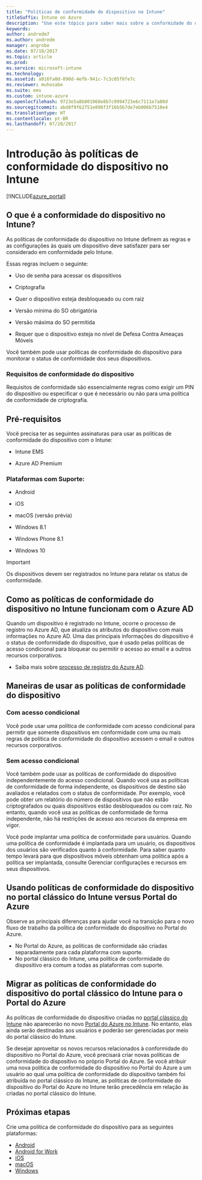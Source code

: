 ```yaml
---
title: "Políticas de conformidade do dispositivo no Intune"
titleSuffix: Intune on Azure
description: "Use este tópico para saber mais sobre a conformidade do dispositivo no Microsoft Intune"
keywords: 
author: andredm7
ms.author: andredm
manager: angrobe
ms.date: 07/18/2017
ms.topic: article
ms.prod: 
ms.service: microsoft-intune
ms.technology: 
ms.assetid: a916fa0d-890d-4efb-941c-7c3c05f8fe7c
ms.reviewer: muhosabe
ms.suite: ems
ms.custom: intune-azure
ms.openlocfilehash: 9723e5a8b001068e8b7c9994723e6c7111e7a80d
ms.sourcegitcommit: abd8f9f62751e098f3f16b5b7de7eb006b7510e4
ms.translationtype: HT
ms.contentlocale: pt-BR
ms.lasthandoff: 07/20/2017
---
```

# <a name="get-started-with-intune-device-compliance-policies"></a>Introdução às políticas de conformidade do dispositivo no Intune

[!INCLUDE[azure_portal](./includes/azure_portal.md)]

## <a name="what-is-device-compliance-in-intune"></a>O que é a conformidade do dispositivo no Intune?

As políticas de conformidade do dispositivo no Intune definem as regras e as configurações às quais um dispositivo deve satisfazer para ser considerado em conformidade pelo Intune.

Essas regras incluem o seguinte:

- Uso de senha para acessar os dispositivos

- Criptografia

- Quer o dispositivo esteja desbloqueado ou com raiz

- Versão mínima do SO obrigatória

- Versão máxima do SO permitida

- Requer que o dispositivo esteja no nível de Defesa Contra Ameaças Móveis

Você também pode usar políticas de conformidade do dispositivo para monitorar o status de conformidade dos seus dispositivos.

### <a name="device-compliance-requirements"></a>Requisitos de conformidade do dispositivo

Requisitos de conformidade são essencialmente regras como exigir um PIN do dispositivo ou especificar o que é necessário ou não para uma política de conformidade de criptografia.

<!---### Actions for noncompliance

You can specify what needs to happen when a device is determined as noncompliant. This can be a sequence of actions during a specific time.
When you specify these actions, Intune will automatically initiate them in the sequence you specify. See the following example of a sequence of
actions for a device that continues to be in the noncompliant status for
a week:

-   When the device is first determined to be non-compliant, an email with noncompliant notification is sent to the user.

-   3 days after initial noncompliance state, a follow up reminder is sent to the user.

-   5 days after initial noncompliance state, a final reminder with a notification that access to company resources will be blocked on the device in 2 days if the compliance issues are not remediated is sent to the user.

-   7 days after initial noncompliance state, access to company resources is blocked. This requires that you have conditional access policy that specifies that access from noncompliant devices should    be blocked for services such as Exchange and SharePoint.

### Grace Period

This is the time between when a device is first determined as
noncompliant to when access to company resources on that device is blocked. This time allows for time that the user has to resolve
compliance issues on the device. You can also use this time to create your action sequences to send notifications to the user before their access is blocked.

Remember that you need to implement conditional access policies in addition to compliance policies in order for access to company resources to be blocked.--->

##  <a name="pre-requisites"></a>Pré-requisitos

Você precisa ter as seguintes assinaturas para usar as políticas de conformidade do dispositivo com o Intune:

- Intune EMS

- Azure AD Premium

###  <a name="supported-platforms"></a>Plataformas com Suporte:

-   Android

-   iOS

-   macOS (versão prévia)

-   Windows 8.1

-   Windows Phone 8.1

-   Windows 10

> [!IMPORTANT]
> Os dispositivos devem ser registrados no Intune para relatar os status de conformidade.

## <a name="how-intune-device-compliance-policies-work-with-azure-ad"></a>Como as políticas de conformidade do dispositivo no Intune funcionam com o Azure AD

Quando um dispositivo é registrado no Intune, ocorre o processo de registro no Azure AD, que atualiza os atributos do dispositivo com mais informações no Azure AD. Uma das principais informações do dispositivo é o status de conformidade do dispositivo, que é usado pelas políticas de acesso condicional para bloquear ou permitir o acesso ao email e a outros recursos corporativos.

- Saiba mais sobre [processo de registro do Azure AD](https://docs.microsoft.com/azure/active-directory/active-directory-device-registration-overview).

##  <a name="ways-to-use-device-compliance-policies"></a>Maneiras de usar as políticas de conformidade do dispositivo

### <a name="with-conditional-access"></a>Com acesso condicional
Você pode usar uma política de conformidade com acesso condicional para permitir que somente dispositivos em conformidade com uma ou mais regras de política de conformidade do dispositivo acessem o email e outros recursos corporativos.

### <a name="without-conditional-access"></a>Sem acesso condicional
Você também pode usar as políticas de conformidade do dispositivo independentemente do acesso condicional. Quando você usa as políticas de conformidade de forma independente, os dispositivos de destino são avaliados e relatados com o status de conformidade. Por exemplo, você pode obter um relatório do número de dispositivos que não estão criptografados ou quais dispositivos estão desbloqueados ou com raiz. No entanto, quando você usa as políticas de conformidade de forma independente, não há restrições de acesso aos recursos da empresa em vigor.

Você pode implantar uma política de conformidade para usuários. Quando uma política de conformidade é implantada para um usuário, os dispositivos dos usuários são verificados quanto à conformidade. Para saber quanto tempo levará para que dispositivos móveis obtenham uma política após a política ser implantada, consulte Gerenciar configurações e recursos em seus dispositivos.

##  <a name="using-device-compliance-policies-in-the-intune-classic-portal-vs-azure-portal"></a>Usando políticas de conformidade do dispositivo no portal clássico do Intune versus Portal do Azure

Observe as principais diferenças para ajudar você na transição para o novo fluxo de trabalho da política de conformidade do dispositivo no Portal do Azure.

- No Portal do Azure, as políticas de conformidade são criadas separadamente para cada plataforma com suporte.
- No portal clássico do Intune, uma política de conformidade do dispositivo era comum a todas as plataformas com suporte.

<!--- -   In the Azure portal, you have the ability to specify actions and notifications that are intiated when a device is determined to be noncompliant. This ability does not exist in the Intune admin console.

-   In the Azure portal, you can set a grace period to allow time for the end-user to get their device back to compliance status before they completely lose the ability to get company data on their device. This is not available in the Intune admin console.--->

##  <a name="migrate-device-compliance-policies-from-the-intune-classic-portal-to-the-azure-portal"></a>Migrar as políticas de conformidade do dispositivo do portal clássico do Intune para o Portal do Azure

As políticas de conformidade do dispositivo criadas no [portal clássico do Intune](https://manage.microsoft.com) não aparecerão no novo [Portal do Azure no Intune](https://portal.azure.com). No entanto, elas ainda serão destinadas aos usuários e poderão ser gerenciadas por meio do portal clássico do Intune.

Se desejar aproveitar os novos recursos relacionados à conformidade do dispositivo no Portal do Azure, você precisará criar novas políticas de conformidade do dispositivo no próprio Portal do Azure. Se você atribuir uma nova política de conformidade do dispositivo no Portal do Azure a um usuário ao qual uma política de conformidade do dispositivo também foi atribuída no portal clássico do Intune, as políticas de conformidade do dispositivo do Portal do Azure no Intune terão precedência em relação às criadas no portal clássico do Intune.

##  <a name="next-steps"></a>Próximas etapas

Crie uma política de conformidade do dispositivo para as seguintes plataformas:

- [Android](compliance-policy-create-android.md)
- [Android for Work](compliance-policy-create-android-for-work.md)
- [iOS](compliance-policy-create-ios.md)
- [macOS](compliance-policy-create-mac-os.md)
- [Windows](compliance-policy-create-windows.md)
